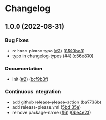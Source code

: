 # Changelog

## 1.0.0 (2022-08-31)


### Bug Fixes

* release-please typo ([#3](https://github.com/sofiama/tutorial-release-please/issues/3)) ([8599be8](https://github.com/sofiama/tutorial-release-please/commit/8599be847eedbc3d3a1676a5f90fa3a88095b478))
* typo in changelog-types ([#4](https://github.com/sofiama/tutorial-release-please/issues/4)) ([c56e830](https://github.com/sofiama/tutorial-release-please/commit/c56e83002e99008e9963414983d513e6ae0e5c64))


### Documentation

* init ([#2](https://github.com/sofiama/tutorial-release-please/issues/2)) ([bcf9b3f](https://github.com/sofiama/tutorial-release-please/commit/bcf9b3f4e9edfb96b15f98537f5a7475d41aa519))


### Continuous Integration

* add github release-please-action ([ba5736b](https://github.com/sofiama/tutorial-release-please/commit/ba5736b03eed18ccc12e33a72148ffb921df8daa))
* add release-please.yml ([5bd135a](https://github.com/sofiama/tutorial-release-please/commit/5bd135a8cb6115040fd29c12cccc71b96e283053))
* remove package-name ([#6](https://github.com/sofiama/tutorial-release-please/issues/6)) ([0be4e23](https://github.com/sofiama/tutorial-release-please/commit/0be4e239686f46a3e7db2830d51302925e091f06))
